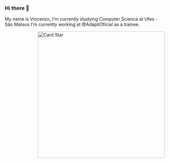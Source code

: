 ### Hi there 👋

My name is Vincenzo,
I'm currently studying Computer Science at Ufes - São Mateus
I'm currently working at @AdaptiOficial as a trainee.


<a href="https://github.com/Prog-Vinsu"><img src="https://github-readme-stats.vercel.app/api/top-langs/?username=Prog-Vinsu&hide=html&layout=compact&theme=dracula" alt="Card Star" align="right" width="400px" min-width="300px"></a>
<!--
**Prog-Vinsu/Prog-Vinsu** is a ✨ _special_ ✨ repository because its `README.md` (this file) appears on your GitHub profile.

Here are some ideas to get you started:

- 🔭 I’m currently working on ...
- 🌱 I’m currently learning ...
- 👯 I’m looking to collaborate on ...
- 🤔 I’m looking for help with ...
- 💬 Ask me about ...
- 📫 How to reach me: ...
- 😄 Pronouns: ...
- ⚡ Fun fact: ...
-->
